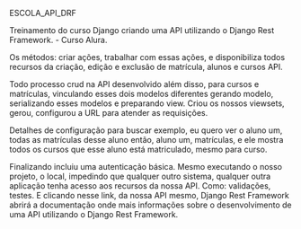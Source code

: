 ESCOLA_API_DRF

Treinamento do curso Django criando uma API utilizando o Django Rest Framework. - Curso Alura.

Os métodos: criar ações, trabalhar com essas ações, e disponibiliza todos recursos da criação, edição e exclusão de matrícula, alunos e cursos API.

Todo processo crud na API desenvolvido além disso, para cursos e matrículas, vinculando esses dois modelos diferentes gerando modelo, serializando esses modelos e preparando view.
Criou os nossos viewsets, gerou, configurou a URL para atender as requisições.

Detalhes de configuração para buscar exemplo, eu quero ver o aluno um, todas as matrículas desse aluno então, aluno um, matrículas, e ele mostra todos os cursos que esse aluno está matriculado, mesmo para curso.

Finalizando  incluiu uma autenticação básica. Mesmo executando o nosso projeto, o local, impedindo que qualquer outro sistema, qualquer outra aplicação tenha acesso aos recursos da nossa API.
Como: validações, testes. E clicando nesse link, da nossa API mesmo, Django Rest Framework abrirá a documentação  onde mais informações sobre o desenvolvimento de uma API utilizando o Django Rest Framework.

